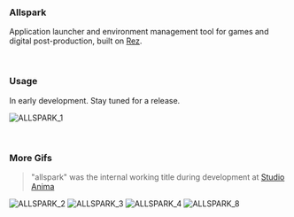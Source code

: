
### Allspark

Application launcher and environment management tool for games and digital post-production, built on [Rez](https://github.com/mottosso/bleeding-rez).

<br>

### Usage

In early development. Stay tuned for a release.

![ALLSPARK_1](https://user-images.githubusercontent.com/2152766/58943971-bee4c600-8778-11e9-8117-f50fe260cee0.gif)

<br>

### More Gifs

> "allspark" was the internal working title during development at [Studio Anima](http://studioanima.co.jp)

![ALLSPARK_2](https://user-images.githubusercontent.com/2152766/58943970-be4c2f80-8778-11e9-9344-66007ba5cb5b.gif)
![ALLSPARK_3](https://user-images.githubusercontent.com/2152766/58943973-bee4c600-8778-11e9-809a-cf2aaf7c94c0.gif)
![ALLSPARK_4](https://user-images.githubusercontent.com/2152766/58946617-3cf79b80-877e-11e9-8887-df9a92cb1851.gif)
![ALLSPARK_8](https://user-images.githubusercontent.com/2152766/58959026-16485d80-879c-11e9-8964-e277490dbf5f.gif)
